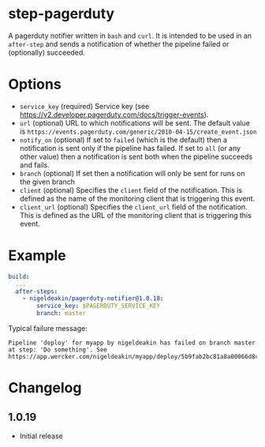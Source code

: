 # step-pagerduty

A pagerduty notifier written in `bash` and `curl`.
It is intended to be used in an `after-step` and sends a notification of whether the pipeline failed or (optionally) succeeded.

# Options

- `service_key` (required) Service key (see https://v2.developer.pagerduty.com/docs/trigger-events).
- `url` (optional) URL to which notifications will be sent. The default value is `https://events.pagerduty.com/generic/2010-04-15/create_event.json`
- `notify_on` (optional) If set to `failed` (which is the default) then a notification is sent only if the pipeline has failed.
              If set to `all` (or any other value) then a notification is sent both when the pipeline succeeds and fails.
- `branch` (optional) If set then a notification will only be sent for runs on the given branch
- `client` (optional) Specifies the `client` field of the notification. This is defined as the name of the monitoring client that is triggering this event. 
- `client_url` (optional) Specifies the `client_url` field of the notification. This is defined as the URL of the monitoring client that is triggering this event. 

# Example

```yaml
build:
  ...
  after-steps:
    - nigeldeakin/pagerduty-notifier@1.0.18:
        service_key: $PAGERDUTY_SERVICE_KEY 
        branch: master   
```

Typical failure message:
```
Pipeline 'deploy' for myapp by nigeldeakin has failed on branch master at step: 'Do something'. See https://app.wercker.com/nigeldeakin/myapp/deploy/5b9fab2bc81a8a00066d8c1b.
```

# Changelog

## 1.0.19

- Initial release

